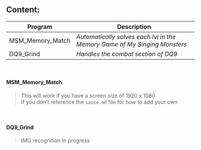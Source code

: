 ## Content:
| **Program** | **Description** |
| --- | --- |
| MSM_Memory_Match | *Automatically solves each lvl in the Memory Game of My Singing Monsters* |
| DQ9_Grind | *Handles the combat section of DQ9* |
<br />

#### MSM_Memory_Match
> This will work if you have a screen size of 1920 x 1080 <br />
> If you don't reference the `sauce.md` file for how to add your own
<br />

#### DQ9_Grind
> IMG recognition in progress